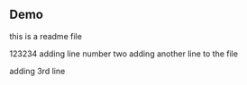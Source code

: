 ## Demo
this is a readme file

123234
adding line number two
adding another line to the file

adding 3rd line
